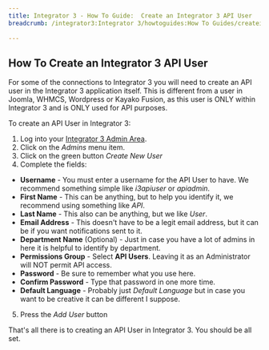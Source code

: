 ```yaml
---
title: Integrator 3 - How To Guide:  Create an Integrator 3 API User 
breadcrumb: /integrator3:Integrator 3/howtoguides:How To Guides/createi3apiadmin:Create an Integrator 3 API User
 
---
```


## How To Create an Integrator 3 API User

For some of the connections to Integrator 3 you will need to create an API user in the Integrator 3 application itself.  This is different from a user in Joomla, WHMCS, Wordpress or Kayako Fusion, as this user is ONLY within Integrator 3 and is ONLY used for API purposes.

To create an API User in Integrator 3:

1. Log into your [Integrator 3 Admin Area](integrator3/howtoguides/accessadminarea.md).
2. Click on the *Admins* menu item.
3. Click on the green button *Create New User*
4. Complete the fields:
  * **Username** - You must enter a username for the API User to have.  We recommend something simple like *i3apiuser* or *apiadmin*.
  * **First Name** - This can be anything, but to help you identify it, we recommend using something like *API*.
  * **Last Name** - This also can be anything, but we like *User*.
  * **Email Address** - This doesn't have to be a legit email address, but it can be if you want notifications sent to it.
  * **Department Name** (Optional) - Just in case you have a lot of admins in here it is helpful to identify by department.
  * **Permissions Group** - Select **API Users**.  Leaving it as an Administrator will NOT permit API access.
  * **Password** - Be sure to remember what you use here.
  * **Confirm Password** - Type that password in one more time.
  * **Default Language** - Probably just *Default Language* but in case you want to be creative it can be different I suppose.
5. Press the *Add User* button

That's all there is to creating an API User in Integrator 3.  You should be all set.